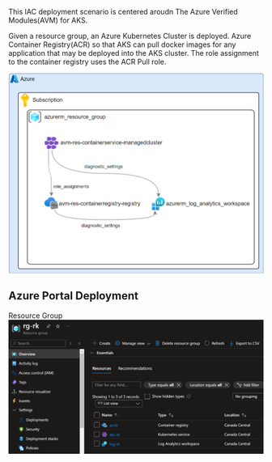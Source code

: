 This IAC deployment scenario is centered aroudn The Azure Verified Modules(AVM) for AKS. 


Given a resource group, an Azure Kubernetes Cluster is deployed. Azure Container Registry(ACR) so that AKS can pull docker images for any application that may be deployed into the AKS cluster. The role assignment to the container registry uses the ACR Pull role.

![aks-law-acr-diagram](aks-law-acr-tf.png)

## Azure Portal Deployment

Resource Group
![alt text](aks-law-acr-rg-portal.png)

